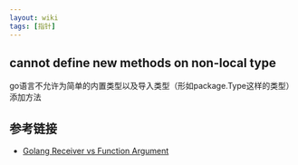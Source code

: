 ```yaml
---
layout: wiki
tags: [指针]
---
```


## cannot define new methods on non-local type

go语言不允许为简单的内置类型以及导入类型（形如package.Type这样的类型）添加方法

## 参考链接

* [Golang Receiver vs Function Argument](https://grisha.org/blog/2016/09/22/golang-receiver-vs-function/)